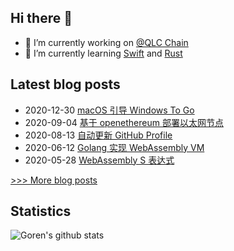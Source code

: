 
## Hi there 👋

- 🔭 I’m currently working on [@QLC Chain](https://github.com/qlcchain)
- 🌱 I’m currently learning [Swift](https://swift.org/) and [Rust](https://github.com/rust-lang/rust)

## Latest blog posts
- 2020-12-30 [macOS 引导 Windows To Go](https://gythialy.github.io/macos-boot-wtg/)
- 2020-09-04 [基于 openethereum 部署以太网节点](https://gythialy.github.io/deploy-ethereum-by-openethereum/)
- 2020-08-13 [自动更新 GitHub Profile](https://gythialy.github.io/self-updating-github-profile/)
- 2020-06-12 [Golang 实现 WebAssembly VM](https://gythialy.github.io/WebAssembly-VM-by-golang/)
- 2020-05-28 [WebAssembly S 表达式](https://gythialy.github.io/WebAssembly-s-expression/)

[>>> More blog posts](https://gythialy.github.io/)
## Statistics
![Goren's github stats](https://shbpufenr8hhspv.vercel.app/api?username=gythialy&count_private=true&show_icons=true)
